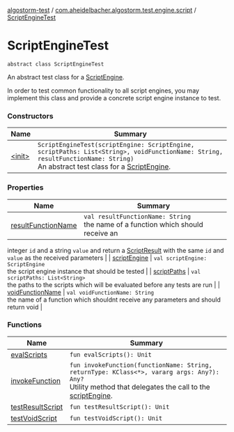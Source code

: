 [algostorm-test](../../index.md) / [com.aheidelbacher.algostorm.test.engine.script](../index.md) / [ScriptEngineTest](.)

# ScriptEngineTest

`abstract class ScriptEngineTest`

An abstract test class for a [ScriptEngine](#).

In order to test common functionality to all script engines, you may
implement this class and provide a concrete script engine instance to test.

### Constructors

| Name | Summary |
|---|---|
| [&lt;init&gt;](-init-.md) | `ScriptEngineTest(scriptEngine: ScriptEngine, scriptPaths: List<String>, voidFunctionName: String, resultFunctionName: String)`<br>An abstract test class for a [ScriptEngine](#). |

### Properties

| Name | Summary |
|---|---|
| [resultFunctionName](result-function-name.md) | `val resultFunctionName: String`<br>the name of a function which should receive an
integer `id` and a string `value` and return a [ScriptResult](../-script-result/index.md) with the same
`id` and `value` as the received parameters |
| [scriptEngine](script-engine.md) | `val scriptEngine: ScriptEngine`<br>the script engine instance that should be tested |
| [scriptPaths](script-paths.md) | `val scriptPaths: List<String>`<br>the paths to the scripts which will be evaluated before
any tests are run |
| [voidFunctionName](void-function-name.md) | `val voidFunctionName: String`<br>the name of a function which shouldnt receive any
parameters and should return void |

### Functions

| Name | Summary |
|---|---|
| [evalScripts](eval-scripts.md) | `fun evalScripts(): Unit` |
| [invokeFunction](invoke-function.md) | `fun invokeFunction(functionName: String, returnType: KClass<*>, vararg args: Any?): Any?`<br>Utility method that delegates the call to the [scriptEngine](script-engine.md). |
| [testResultScript](test-result-script.md) | `fun testResultScript(): Unit` |
| [testVoidScript](test-void-script.md) | `fun testVoidScript(): Unit` |
